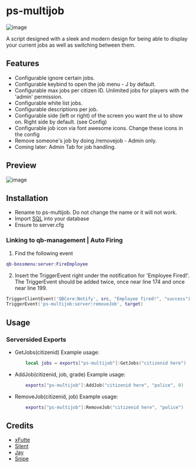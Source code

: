 # ps-multijob

![image](https://user-images.githubusercontent.com/82112471/205506429-6e86cadc-985c-488a-9dce-78a6b5aec1bb.png)

A script designed with a sleek and modern design for being able to display your current jobs as well as switching between them.

## Features

* Configurable ignore certain jobs.
* Configurable keybind to open the job menu - J by default.
* Configurable max jobs per citizen ID. Unlimited jobs for players with the 'admin' permission.
* Configurable white list jobs.
* Configurable descriptions per job.
* Configurable side (left or right) of the screen you want the ui to show on. Right side by default. (see Config)
* Configurable job icon via font awesome icons. Change these icons in the config
* Remove someone's job by doing /removejob - Admin only.
* Coming later: Admin Tab for job handling.

## Preview

![image](https://user-images.githubusercontent.com/82112471/206809426-155ad6fd-50d0-4ff9-add0-d72ae00f2304.png)

## Installation

* Rename to ps-multijob. Do not change the name or it will not work.
* Import [SQL](https://github.com/Project-Sloth/ps-multijob/blob/main/database.sql) into your database
* Ensure to server.cfg

### Linking to qb-management | Auto Firing

1. Find the following event

```lua
qb-bossmenu:server:FireEmployee
```

2. Insert the TriggerEvent right under the notification for 'Employee Fired!'. The TriggerEvent should be added twice, once near line 174 and once near line 199.

```lua
TriggerClientEvent('QBCore:Notify', src, "Employee fired!", "success")
TriggerEvent('ps-multijob:server:removeJob', target)
```

## Usage

### Serversided Exports

* GetJobs(citizenid)
    Example usage:

    ```lua
        local jobs = exports["ps-multijob"]:GetJobs("citizenid here")
    ```

* AddJob(citizenid, job, grade)
    Example usage:

    ```lua
        exports["ps-multijob"]:AddJob("citizenid here", "police", 0)
    ```

* RemoveJob(citizenid, job)
    Example usage:

    ```lua
        exports["ps-multijob"]:RemoveJob("citizenid here", "police")
    ```

## Credits

* [xFutte](https://github.com/xFutte)
* [Silent](https://github.com/S1lentcodes)
* [Jay](https://github.com/jay-fivem)
* [Snipe](https://github.com/pushkart2)
